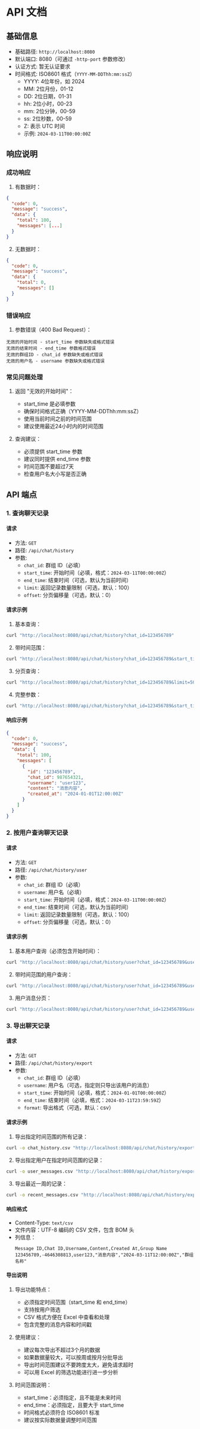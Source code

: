 # API 文档

## 基础信息

- 基础路径: `http://localhost:8080`
- 默认端口: 8080（可通过 `-http-port` 参数修改）
- 认证方式: 暂无认证要求
- 时间格式: ISO8601 格式（`YYYY-MM-DDThh:mm:ssZ`）
  - YYYY: 4位年份，如 2024
  - MM: 2位月份，01-12
  - DD: 2位日期，01-31
  - hh: 2位小时，00-23
  - mm: 2位分钟，00-59
  - ss: 2位秒数，00-59
  - Z: 表示 UTC 时间
  - 示例: `2024-03-11T00:00:00Z`

## 响应说明

### 成功响应
1. 有数据时：
```json
{
  "code": 0,
  "message": "success",
  "data": {
    "total": 100,
    "messages": [...]
  }
}
```

2. 无数据时：
```json
{
  "code": 0,
  "message": "success",
  "data": {
    "total": 0,
    "messages": []
  }
}
```

### 错误响应
1. 参数错误（400 Bad Request）：
```
无效的开始时间 - start_time 参数缺失或格式错误
无效的结束时间 - end_time 参数格式错误
无效的群组ID - chat_id 参数缺失或格式错误
无效的用户名 - username 参数缺失或格式错误
```

### 常见问题处理
1. 返回 "无效的开始时间"：
   - start_time 是必填参数
   - 确保时间格式正确（YYYY-MM-DDThh:mm:ssZ）
   - 使用当前时间之前的时间范围
   - 建议使用最近24小时内的时间范围

2. 查询建议：
   - 必须提供 start_time 参数
   - 建议同时提供 end_time 参数
   - 时间范围不要超过7天
   - 检查用户名大小写是否正确

## API 端点

### 1. 查询聊天记录

#### 请求
- 方法: `GET`
- 路径: `/api/chat/history`
- 参数:
  - `chat_id`: 群组 ID（必填）
  - `start_time`: 开始时间（必填，格式：`2024-03-11T00:00:00Z`）
  - `end_time`: 结束时间（可选，默认为当前时间）
  - `limit`: 返回记录数量限制（可选，默认：100）
  - `offset`: 分页偏移量（可选，默认：0）

#### 请求示例

1. 基本查询：
```bash
curl "http://localhost:8080/api/chat/history?chat_id=123456789"
```

2. 带时间范围：
```bash
curl "http://localhost:8080/api/chat/history?chat_id=123456789&start_time=2024-01-01T00:00:00Z&end_time=2024-01-02T00:00:00Z"
```

3. 分页查询：
```bash
curl "http://localhost:8080/api/chat/history?chat_id=123456789&limit=50&offset=100"
```

4. 完整参数：
```bash
curl "http://localhost:8080/api/chat/history?chat_id=123456789&start_time=2024-01-01T00:00:00Z&end_time=2024-01-02T00:00:00Z&limit=50&offset=0"
```

#### 响应示例
```json
{
  "code": 0,
  "message": "success",
  "data": {
    "total": 100,
    "messages": [
      {
        "id": "123456789",
        "chat_id": 987654321,
        "username": "user123",
        "content": "消息内容",
        "created_at": "2024-01-01T12:00:00Z"
      }
    ]
  }
}
```

### 2. 按用户查询聊天记录

#### 请求
- 方法: `GET`
- 路径: `/api/chat/history/user`
- 参数:
  - `chat_id`: 群组 ID（必填）
  - `username`: 用户名（必填）
  - `start_time`: 开始时间（必填，格式：`2024-03-11T00:00:00Z`）
  - `end_time`: 结束时间（可选，默认为当前时间）
  - `limit`: 返回记录数量限制（可选，默认：100）
  - `offset`: 分页偏移量（可选，默认：0）

#### 请求示例

1. 基本用户查询（必须包含开始时间）：
```bash
curl "http://localhost:8080/api/chat/history/user?chat_id=123456789&username=user123&start_time=2024-03-11T00:00:00Z"
```

2. 带时间范围的用户查询：
```bash
curl "http://localhost:8080/api/chat/history/user?chat_id=123456789&username=user123&start_time=2024-03-11T00:00:00Z&end_time=2024-03-11T23:59:59Z"
```

3. 用户消息分页：
```bash
curl "http://localhost:8080/api/chat/history/user?chat_id=123456789&username=user123&limit=50&offset=100"
```

### 3. 导出聊天记录

#### 请求
- 方法: `GET`
- 路径: `/api/chat/history/export`
- 参数:
  - `chat_id`: 群组 ID（必填）
  - `username`: 用户名（可选，指定则只导出该用户的消息）
  - `start_time`: 开始时间（必填，格式：`2024-01-01T00:00:00Z`）
  - `end_time`: 结束时间（必填，格式：`2024-03-11T23:59:59Z`）
  - `format`: 导出格式（可选，默认：csv）

#### 请求示例

1. 导出指定时间范围的所有记录：
```bash
curl -o chat_history.csv "http://localhost:8080/api/chat/history/export?chat_id=123456789&start_time=2024-01-01T00:00:00Z&end_time=2024-03-11T23:59:59Z"
```

2. 导出指定用户在指定时间范围的记录：
```bash
curl -o user_messages.csv "http://localhost:8080/api/chat/history/export?chat_id=123456789&username=user123&start_time=2024-01-01T00:00:00Z&end_time=2024-03-11T23:59:59Z"
```

3. 导出最近一周的记录：
```bash
curl -o recent_messages.csv "http://localhost:8080/api/chat/history/export?chat_id=123456789&start_time=2024-03-04T00:00:00Z&end_time=2024-03-11T23:59:59Z"
```

#### 响应格式
- Content-Type: `text/csv`
- 文件内容：UTF-8 编码的 CSV 文件，包含 BOM 头
- 列信息：
  ```csv
  Message ID,Chat ID,Username,Content,Created At,Group Name
  123456789,-4646308813,user123,"消息内容","2024-03-11T12:00:00Z","群组名称"
  ```

#### 导出说明
1. 导出功能特点：
   - 必须指定时间范围（start_time 和 end_time）
   - 支持按用户筛选
   - CSV 格式方便在 Excel 中查看和处理
   - 包含完整的消息内容和时间戳

2. 使用建议：
   - 建议每次导出不超过3个月的数据
   - 如果数据量较大，可以按周或按月分批导出
   - 导出时间范围建议不要跨度太大，避免请求超时
   - 可以用 Excel 的筛选功能进行进一步分析

3. 时间范围说明：
   - start_time：必须指定，且不能是未来时间
   - end_time：必须指定，且要大于 start_time
   - 时间格式必须符合 ISO8601 标准
   - 建议按实际数据量调整时间范围